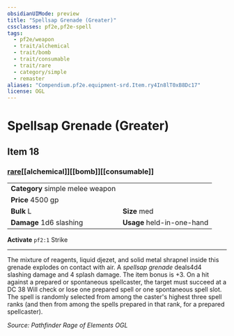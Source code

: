 ```yaml
---
obsidianUIMode: preview
title: "Spellsap Grenade (Greater)"
cssclasses: pf2e,pf2e-spell
tags:
  - pf2e/weapon
  - trait/alchemical
  - trait/bomb
  - trait/consumable
  - trait/rare
  - category/simple
  - remaster
aliases: "Compendium.pf2e.equipment-srd.Item.ry4In8lT0xB8Dc17"
license: OGL
---
```

# Spellsap Grenade (Greater)
## Item 18
### [rare](rare "Rare Rarity Trait")[[alchemical]][[bomb]][[consumable]]

|  |  |
| -- | -- |
| **Category** simple melee weapon |  |
| **Price** 4500 gp |  |
| **Bulk** L | **Size** med |
| **Damage** 1d6 slashing  | **Usage** held-in-one-hand |



**Activate** `pf2:1` Strike

* * *

The mixture of reagents, liquid djezet, and solid metal shrapnel inside this grenade explodes on contact with air. A _spellsap grenade_ deals4d4 slashing damage and 4 splash damage. The item bonus is +3. On a hit against a prepared or spontaneous spellcaster, the target must succeed at a DC 38 Will check or lose one prepared spell or one spontaneous spell slot. The spell is randomly selected from among the caster's highest three spell ranks (and then from among the spells prepared in that rank, for a prepared spellcaster).

*Source: Pathfinder Rage of Elements*
*OGL*